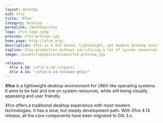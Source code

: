```yaml
---
layout: desktop
uid: xfce
title: 'Xfce'
Category: Desktop
permalink: /desktop/xfce
logo: xfce-logo.jpeg
preview: xfce-preview.jpg
home_page: http://xfce.org/
description: Xfce is a Gtk based, lightweight, yet modern desktop environment with a familiar user experience.
tagline: Stay productive without sacrificing a lot of system resources
image: /assets/images/preview/xfce-preview.jpg

releases:
  Xfce 4.18: /xfce-4.18-release/
  Xfce 4.14: "/xfce-4.14-release-gtk3/"
---
```


**Xfce** is a lightweight desktop environment for UNIX-like operating systems. It aims to be fast and low on system resources, while still being visually appealing and user friendly.

Xfce offers a traditional desktop experience with most modern technologies. It has a slow, but steady development path. With Xfce 4.14 release, all the core components have been migrated to Gtk 3.x.